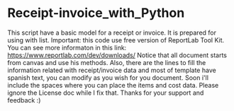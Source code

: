 # Receipt-invoice_with_Python
This script have a basic model for a receipt or invoice. It is prepared for using with list.
Important: this code use free version of ReportLab Tool Kit. You can see more informaton in this link: https://www.reportlab.com/dev/downloads/
Notice that all document starts from canvas and use his methods.
Also, there are the lines to fill the information related with receipt/invoice data and most of template have spanish text, you can modify as you wish for you document.
Soon i'll include the spaces where you can place the items and cost data.
Please ignore the License doc while I fix that.
Thanks for your support and feedback :)
